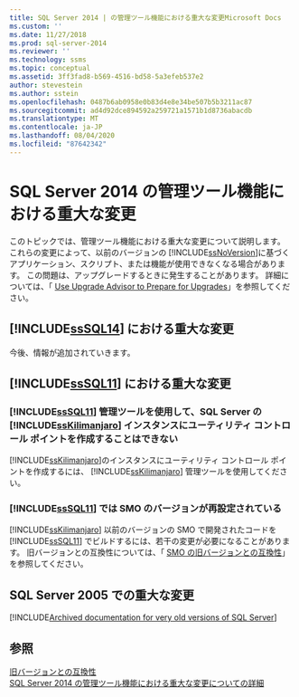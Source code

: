 ```yaml
---
title: SQL Server 2014 | の管理ツール機能における重大な変更Microsoft Docs
ms.custom: ''
ms.date: 11/27/2018
ms.prod: sql-server-2014
ms.reviewer: ''
ms.technology: ssms
ms.topic: conceptual
ms.assetid: 3ff3fad8-b569-4516-bd58-5a3efeb537e2
author: stevestein
ms.author: sstein
ms.openlocfilehash: 0487b6ab0958e0b83d4e8e34be507b5b3211ac87
ms.sourcegitcommit: ad4d92dce894592a259721a1571b1d8736abacdb
ms.translationtype: MT
ms.contentlocale: ja-JP
ms.lasthandoff: 08/04/2020
ms.locfileid: "87642342"
---
```

# <a name="breaking-changes-to-management-tools-features-in-sql-server-2014"></a>SQL Server 2014 の管理ツール機能における重大な変更
  このトピックでは、管理ツール機能における重大な変更について説明します。 これらの変更によって、以前のバージョンの [!INCLUDE[ssNoVersion](../includes/ssnoversion-md.md)]に基づくアプリケーション、スクリプト、または機能が使用できなくなる場合があります。 この問題は、アップグレードするときに発生することがあります。 詳細については、「 [Use Upgrade Advisor to Prepare for Upgrades](../../2014/sql-server/install/use-upgrade-advisor-to-prepare-for-upgrades.md)」を参照してください。  
  
## <a name="breaking-changes-in-sssql14"></a>[!INCLUDE[ssSQL14](../includes/sssql14-md.md)] における重大な変更  
 今後、情報が追加されていきます。  
  
## <a name="breaking-changes-in-sssql11"></a>[!INCLUDE[ssSQL11](../includes/sssql11-md.md)] における重大な変更  
  
### <a name="you-cannot-use-sssql11-management-tools-to-create-a-utility-control-point-on-a-sskilimanjaro-instance-of-sql-server"></a>[!INCLUDE[ssSQL11](../includes/sssql11-md.md)] 管理ツールを使用して、SQL Server の [!INCLUDE[ssKilimanjaro](../includes/sskilimanjaro-md.md)] インスタンスにユーティリティ コントロール ポイントを作成することはできない  
 [!INCLUDE[ssKilimanjaro](../includes/sskilimanjaro-md.md)]のインスタンスにユーティリティ コントロール ポイントを作成するには、 [!INCLUDE[ssKilimanjaro](../includes/sskilimanjaro-md.md)] 管理ツールを使用してください。  
  
### <a name="smo-has-been-reversioned-in-sssql11"></a>[!INCLUDE[ssSQL11](../includes/sssql11-md.md)] では SMO のバージョンが再設定されている  
 [!INCLUDE[ssKilimanjaro](../includes/sskilimanjaro-md.md)] 以前のバージョンの SMO で開発されたコードを [!INCLUDE[ssSQL11](../includes/sssql11-md.md)] でビルドするには、若干の変更が必要になることがあります。 旧バージョンとの互換性については、「 [SMO の旧バージョンとの互換性](../relational-databases/server-management-objects-smo/backward-compatibility-in-smo.md)」を参照してください。  

## <a name="breaking-changes-in-sql-server-2005"></a><a name="previous-versions"></a>SQL Server 2005 での重大な変更  

[!INCLUDE[Archived documentation for very old versions of SQL Server](../includes/paragraph-content/previous-versions-archive-documentation-sql-server.md)]

## <a name="see-also"></a>参照  
 [旧バージョンとの互換性](../../2014/getting-started/backward-compatibility.md)  
 [SQL Server 2014 の管理ツール機能における重大な変更についての詳細](breaking-changes-to-database-engine-features-in-sql-server-2016.md?view=sql-server-2014)  
  
  
